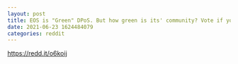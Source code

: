 ```yaml
--- 
layout: post 
title: EOS is "Green" DPoS. But how green is its' community? Vote if you are green here. (Looking for the right community for an environmental dApp blockchain project) 
date: 2021-06-23 1624484079 
categories: reddit 
--- 
```

https://redd.it/o6koij